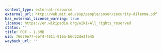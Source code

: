 ```yaml
---
content_type: external-resource
external_url: http://web.mit.edu/ssp/people/posen/security-dilemma.pdf
has_external_license_warning: true
license: https://en.wikipedia.org/wiki/All_rights_reserved
status: ''
title: PDF - 1.3MB
uid: 76679e77-6ef4-4011-916a-b6d22de2fe45
wayback_url: ''
---
```

